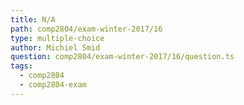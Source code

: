 ```yaml
---
title: N/A
path: comp2804/exam-winter-2017/16
type: multiple-choice
author: Michiel Smid
question: comp2804/exam-winter-2017/16/question.ts
tags:
  - comp2804
  - comp2804-exam
---
```

